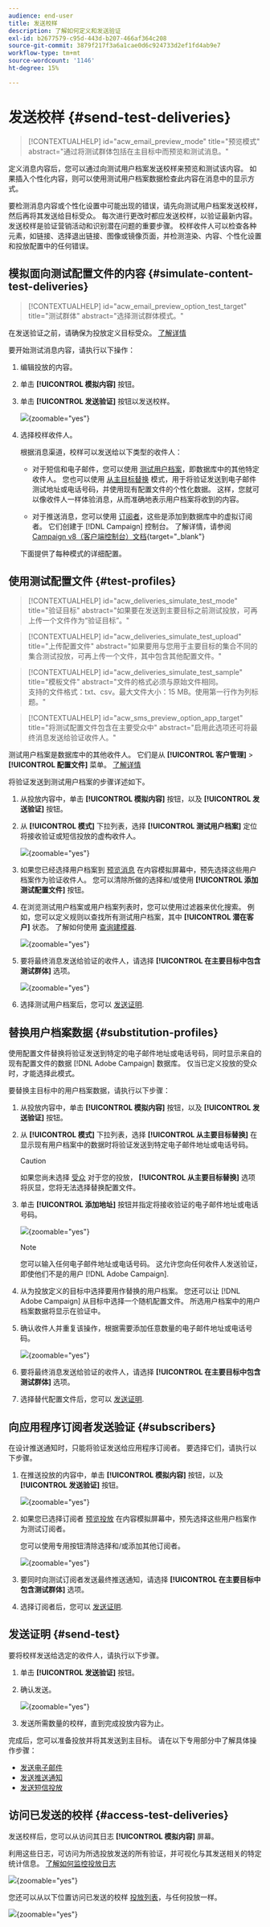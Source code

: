 ```yaml
---
audience: end-user
title: 发送校样
description: 了解如何定义和发送验证
exl-id: b2677579-c95d-443d-b207-466af364c208
source-git-commit: 3879f217f3a6a1cae0d6c924733d2ef1fd4ab9e7
workflow-type: tm+mt
source-wordcount: '1146'
ht-degree: 15%

---
```


# 发送校样 {#send-test-deliveries}

>[!CONTEXTUALHELP]
>id="acw_email_preview_mode"
>title="预览模式"
>abstract="通过将测试群体包括在主目标中而预览和测试消息。"

定义消息内容后，您可以通过向测试用户档案发送校样来预览和测试该内容。 如果插入个性化内容，则可以使用测试用户档案数据检查此内容在消息中的显示方式。

要检测消息内容或个性化设置中可能出现的错误，请先向测试用户档案发送校样，然后再将其发送给目标受众。 每次进行更改时都应发送校样，以验证最新内容。 发送校样是验证营销活动和识别潜在问题的重要步骤。 校样收件人可以检查各种元素，如链接、选择退出链接、图像或镜像页面，并检测渲染、内容、个性化设置和投放配置中的任何错误。

## 模拟面向测试配置文件的内容 {#simulate-content-test-deliveries}

>[!CONTEXTUALHELP]
>id="acw_email_preview_option_test_target"
>title="测试群体"
>abstract="选择测试群体模式。"

在发送验证之前，请确保为投放定义目标受众。 [了解详情](../audience/add-audience.md)

要开始测试消息内容，请执行以下操作：

1. 编辑投放的内容。
1. 单击 **[!UICONTROL 模拟内容]** 按钮。
1. 单击 **[!UICONTROL 发送验证]** 按钮以发送校样。

   ![](assets/simulate-test-button-email.png){zoomable=&quot;yes&quot;}

1. 选择校样收件人。

   根据消息渠道，校样可以发送给以下类型的收件人：

   * 对于短信和电子邮件，您可以使用 [测试用户档案](#test-profiles)，即数据库中的其他特定收件人。 您也可以使用 [从主目标替换](#substitution-profiles) 模式，用于将验证发送到电子邮件测试地址或电话号码，并使用现有配置文件的个性化数据。 这样，您就可以像收件人一样体验消息，从而准确地表示用户档案将收到的内容。

   * 对于推送消息，您可以使用 [订阅者](#subscribers)，这些是添加到数据库中的虚拟订阅者。 它们创建于 [!DNL Campaign] 控制台。 了解详情，请参阅 [Campaign v8（客户端控制台）文档](https://experienceleague.adobe.com/docs/campaign/campaign-v8/audience/add-profiles/test-profiles.html){target="_blank"}

   下面提供了每种模式的详细配置。

## 使用测试配置文件 {#test-profiles}

>[!CONTEXTUALHELP]
>id="acw_deliveries_simulate_test_mode"
>title="验证目标"
>abstract="如果要在发送到主要目标之前测试投放，可再上传一个文件作为“验证目标”。"

>[!CONTEXTUALHELP]
>id="acw_deliveries_simulate_test_upload"
>title="上传配置文件"
>abstract="如果要用与您用于主要目标的集合不同的集合测试投放，可再上传一个文件，其中包含其他配置文件。"

>[!CONTEXTUALHELP]
>id="acw_deliveries_simulate_test_sample"
>title="模板文件"
>abstract="文件的格式必须与原始文件相同。<br/>支持的文件格式：txt、csv。最大文件大小：15 MB。使用第一行作为列标题。"

>[!CONTEXTUALHELP]
>id="acw_sms_preview_option_app_target"
>title="将测试配置文件包含在主要受众中"
>abstract="启用此选项还可将最终消息发送给验证收件人。"

测试用户档案是数据库中的其他收件人。 它们是从 **[!UICONTROL 客户管理]** > **[!UICONTROL 配置文件]** 菜单。 [了解详情](../audience/test-profiles.md#create-test-profiles)

将验证发送到测试用户档案的步骤详述如下。

1. 从投放内容中，单击 **[!UICONTROL 模拟内容]** 按钮，以及 **[!UICONTROL 发送验证]** 按钮。

1. 从 **[!UICONTROL 模式]** 下拉列表，选择 **[!UICONTROL 测试用户档案]** 定位将接收验证或短信投放的虚构收件人。

   ![](assets/simulate-profile-mode.png){zoomable=&quot;yes&quot;}

1. 如果您已经选择用户档案到 [预览消息](preview-content.md) 在内容模拟屏幕中，预先选择这些用户档案作为验证收件人。 您可以清除所做的选择和/或使用 **[!UICONTROL 添加测试配置文件]** 按钮。

1. 在浏览测试用户档案或用户档案列表时，您可以使用过滤器来优化搜索。 例如，您可以定义规则以查找所有测试用户档案，其中 **[!UICONTROL 潜在客户]** 状态。 了解如何使用 [查询建模器](../query/query-modeler-overview.md).

   ![](assets/simulate-test-profile-filter.png){zoomable=&quot;yes&quot;}

1. 要将最终消息发送给验证的收件人，请选择 **[!UICONTROL 在主要目标中包含测试群体]** 选项。

   ![](assets/simulate-include-test.png){zoomable=&quot;yes&quot;}

1. 选择测试用户档案后，您可以 [发送证明](#send-test).

## 替换用户档案数据 {#substitution-profiles}

使用配置文件替换将验证发送到特定的电子邮件地址或电话号码，同时显示来自的现有配置文件的数据 [!DNL Adobe Campaign] 数据库。 仅当已定义投放的受众时，才能选择此模式。

要替换主目标中的用户档案数据，请执行以下步骤：

1. 从投放内容中，单击 **[!UICONTROL 模拟内容]** 按钮，以及 **[!UICONTROL 发送验证]** 按钮。

1. 从 **[!UICONTROL 模式]** 下拉列表，选择 **[!UICONTROL 从主要目标替换]** 在显示现有用户档案中的数据时将验证发送到特定电子邮件地址或电话号码。

   >[!CAUTION]
   >
   >如果您尚未选择 [受众](../audience/about-recipients.md) 对于您的投放， **[!UICONTROL 从主要目标替换]** 选项将灰显，您将无法选择替换配置文件。

1. 单击 **[!UICONTROL 添加地址]** 按钮并指定将接收验证的电子邮件地址或电话号码。

   ![](assets/simulate-add-substitution-address.png){zoomable=&quot;yes&quot;}

   >[!NOTE]
   >
   >您可以输入任何电子邮件地址或电话号码。 这允许您向任何收件人发送验证，即使他们不是的用户 [!DNL Adobe Campaign].

1. 从为投放定义的目标中选择要用作替换的用户档案。 您还可以让 [!DNL Adobe Campaign] 从目标中选择一个随机配置文件。 所选用户档案中的用户档案数据将显示在验证中。

1. 确认收件人并重复该操作，根据需要添加任意数量的电子邮件地址或电话号码。

   ![](assets/simulate-profile-substitute.png){zoomable=&quot;yes&quot;}

1. 要将最终消息发送给验证的收件人，请选择 **[!UICONTROL 在主要目标中包含测试群体]** 选项。

1. 选择替代配置文件后，您可以 [发送证明](#send-test).

## 向应用程序订阅者发送验证 {#subscribers}

在设计推送通知时，只能将验证发送给应用程序订阅者。 要选择它们，请执行以下步骤。

1. 在推送投放的内容中，单击 **[!UICONTROL 模拟内容]** 按钮，以及 **[!UICONTROL 发送验证]** 按钮。

   ![](assets/simulate-test-button-push.png){zoomable=&quot;yes&quot;}

1. 如果您已选择订阅者 [预览投放](preview-content.md) 在内容模拟屏幕中，预先选择这些用户档案作为测试订阅者。

   您可以使用专用按钮清除选择和/或添加其他订阅者。

   ![](assets/simulate-test-subscribers.png){zoomable=&quot;yes&quot;}

1. 要同时向测试订阅者发送最终推送通知，请选择 **[!UICONTROL 在主要目标中包含测试群体]** 选项。

1. 选择订阅者后，您可以 [发送证明](#send-test).

## 发送证明 {#send-test}

要将校样发送给选定的收件人，请执行以下步骤。

1. 单击 **[!UICONTROL 发送验证]** 按钮。

1. 确认发送。

   ![](assets/simulate-send-test.png){zoomable=&quot;yes&quot;}

1. 发送所需数量的校样，直到完成投放内容为止。

完成后，您可以准备投放并将其发送到主目标。 请在以下专用部分中了解具体操作步骤：

* [发送电子邮件](../monitor/prepare-send.md)
* [发送推送通知](../push/send-push.md#send-push)
* [发送短信投放](../sms/send-sms.md#send-sms)

## 访问已发送的校样 {#access-test-deliveries}

发送校样后，您可以从访问其日志 **[!UICONTROL 模拟内容]** 屏幕。

利用这些日志，可访问为所选投放发送的所有验证，并可视化与其发送相关的特定统计信息。 [了解如何监控投放日志](../monitor/delivery-logs.md)

![](assets/simulate-test-log.png){zoomable=&quot;yes&quot;}

您还可以从以下位置访问已发送的校样 [投放列表](../msg/gs-messages.md)，与任何投放一样。

![](assets/simulate-deliveries-list.png){zoomable=&quot;yes&quot;}
